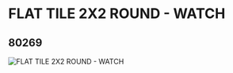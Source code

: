 # FLAT TILE 2X2 ROUND - WATCH
## 80269
![FLAT TILE 2X2 ROUND - WATCH](https://lc-www-live-s.legocdn.com/media/bricks/5/2/4507355.jpg)